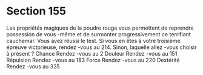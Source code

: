 # Section 155

Les propriétés magiques de la poudre rouge vous permettent de
reprendre possession de vous -même et de surmonter
progressivement ce terrifiant cauchemar. Vous avez réussi le test.
Si vous en êtes à votre troisième épreuve victorieuse, rendez -vous
au 214. Sinon, laquelle allez -vous choisir à présent ?
Chance         Rendez -vous au  2
Douleur         Rendez -vous au  151
Répulsion         Rendez -vous au  183
Force         Rendez -vous au  220
Dextérité         Rendez -vous au  335